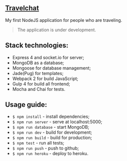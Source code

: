 ## [Travelchat](https://travel-chat.herokuapp.com/)
My first NodeJS application for people who are traveling. 
>The application is under development.

## Stack technologies:
- Express 4 and socket.io for server; 
- MongoDB as a database;
- Mongoose for database management;
- Jade(Pug) for templates;
- Webpack 2 for build JavaScript;
- Gulp 4 for build all frontend;
- Mocha and Chai for tests.

## Usage guide:
- `$ npm install` - install dependencies;
- `$ npm run server` - serve at localhost:5000;
- `$ npm run database` - start MongoDB;
- `$ npm run dev` - build for development;
- `$ npm run build` - build for production;
- `$ npm test` - run all tests;
- `$ npm run push` - push to github;
- `$ npm run heroku` - deploy to heroku.
